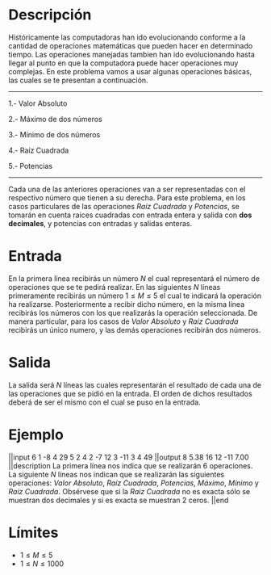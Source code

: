 # Descripción
Históricamente las computadoras han ido evolucionando conforme a la cantidad de operaciones matemáticas que pueden hacer en determinado tiempo. Las operaciones manejadas tambien han ido evolucionando hasta llegar al punto en que la computadora puede hacer operaciones muy complejas. En este problema vamos a usar algunas operaciones básicas, las cuales se te presentan a continuación.

----------
1.- Valor Absoluto

2.- Máximo de dos números

3.- Mínimo de dos números

4.- Raíz Cuadrada

5.- Potencias

----------

Cada una de las anteriores operaciones van a ser representadas con el respectivo número que tienen a su derecha. Para este problema, en los casos particulares de las operaciones *Raíz Cuadrada* y *Potencias*, se tomarán en cuenta raices cuadradas con entrada entera y salida con **dos decimales**, y potencias con entradas y salidas enteras.


# Entrada

En la primera línea recibirás un número $N$ el cual representará el número de operaciones que se te pedirá realizar. En las siguientes $N$ líneas primeramente recibirás un número $1 \leq M \leq 5$ el cual te indicará la operación ha realizarse. Posteriormente a recibir dicho número, en la misma línea recibirás los números con los que realizarás la operación seleccionada. De manera particular, para los casos de *Valor Absoluto* y *Raíz Cuadrada* recibirás un único numero, y las demás operaciones recibirán dos números.

# Salida

La salida será $N$ líneas las cuales representarán el resultado de cada una de las operaciones que se pidió en la entrada. El orden de dichos resultados deberá de ser el mismo con el cual se puso en la entrada.

# Ejemplo

||input
6
1 -8
4 29
5 2 4
2 -7 12
3 -11 3
4 49
||output
8
5.38
16
12
-11
7.00
||description
La primera línea nos indica que se realizarán 6 operaciones. La siguiente $N$ líneas nos indican que se realizarán las siguientes operaciones: *Valor Absoluto*, *Raíz Cuadrada*, *Potencias*, *Máximo*, *Mínimo* y *Raíz Cuadrada*. Obsérvese que si la *Raiz Cuadrada* no es exacta sólo se muestran dos decimales y si es exacta se muestran 2 ceros.
||end

# Límites

* $1 \leq M \leq 5$
* $1 \leq N \leq 1000$
